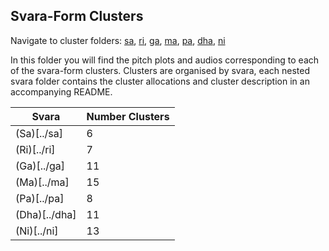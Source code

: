 ## Svara-Form Clusters

Navigate to cluster folders: [sa](../sa), [ri](../ri), [ga](../ga), [ma](../ma), [pa](../pa), [dha](../dha), [ni](../ni)

In this folder you will find the pitch plots and audios corresponding to each of the svara-form clusters. Clusters are organised by svara, each nested svara folder contains the cluster allocations and cluster description in an accompanying README.

| Svara | Number Clusters |
|-------|-----------------|
| (Sa)[../sa]    | 6               |
| (Ri)[../ri]    | 7               |
| (Ga)[../ga]    | 11              |
| (Ma)[../ma]    | 15              |
| (Pa)[../pa]    | 8               |
| (Dha)[../dha]   | 11              |
| (Ni)[../ni]    | 13              |